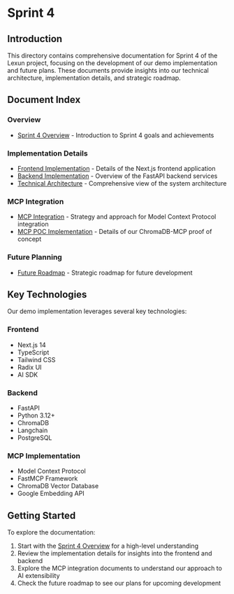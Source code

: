 # Sprint 4

## Introduction

This directory contains comprehensive documentation for Sprint 4 of the Lexun project, focusing on the development of our demo implementation and future plans. These documents provide insights into our technical architecture, implementation details, and strategic roadmap.

## Document Index

### Overview
- [Sprint 4 Overview](sprint4_overview.md) - Introduction to Sprint 4 goals and achievements

### Implementation Details
- [Frontend Implementation](frontend_implementation.md) - Details of the Next.js frontend application
- [Backend Implementation](backend_implementation.md) - Overview of the FastAPI backend services
- [Technical Architecture](technical_architecture.md) - Comprehensive view of the system architecture

### MCP Integration
- [MCP Integration](mcp_integration.md) - Strategy and approach for Model Context Protocol integration
- [MCP POC Implementation](mcp_poc_implementation.md) - Details of our ChromaDB-MCP proof of concept

### Future Planning
- [Future Roadmap](future_roadmap.md) - Strategic roadmap for future development

## Key Technologies

Our demo implementation leverages several key technologies:

### Frontend
- Next.js 14
- TypeScript
- Tailwind CSS
- Radix UI
- AI SDK

### Backend
- FastAPI
- Python 3.12+
- ChromaDB
- Langchain
- PostgreSQL

### MCP Implementation
- Model Context Protocol
- FastMCP Framework
- ChromaDB Vector Database
- Google Embedding API

## Getting Started

To explore the documentation:

1. Start with the [Sprint 4 Overview](sprint4_overview.md) for a high-level understanding
2. Review the implementation details for insights into the frontend and backend
3. Explore the MCP integration documents to understand our approach to AI extensibility
4. Check the future roadmap to see our plans for upcoming development